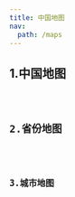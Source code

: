 ```yaml
---
title: 中国地图
nav:
  path: /maps
---
```


## 1.中国地图

<code src="./demo/demo1.tsx"  />

## 2.省份地图

<code src="./demo/demo2.tsx"  />

## 3.城市地图

<code src="./demo/demo3.tsx"  />